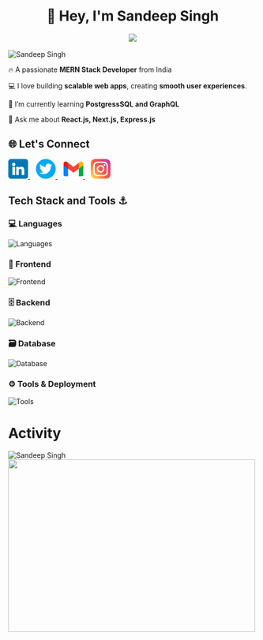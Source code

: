 <h1 align="center">👋 Hey, I'm Sandeep Singh</h1>

<p align="center">
<img src="https://readme-typing-svg.herokuapp.com?font=Fira+Code&size=24&pause=1000&color=1E90FF&width=500&lines=Always+Exploring+New+Technologies;Building+Smooth+Interfaces;Sometimes+Arguing+With+CSS;
"/>
</p>
<p align="left"> <img src="https://komarev.com/ghpvc/?username=sandeep-singh-bhandal&style=for-the-badge&base=310&abbreviated=true" alt="Sandeep Singh" /> </p>

🔥 A passionate **MERN Stack Developer** from India <br>

💻 I love building **scalable web apps**, creating **smooth user experiences**.<br>

🌱 I’m currently learning **PostgressSQL and GraphQL**<br>

💬 Ask me about **React.js, Next.js, Express.js**<br>

<h2>🌐 Let's Connect</h2>
<p>
  <a href="https://www.linkedin.com/in/sandeep-singh-bhandal-a4804932b?utm_source=share&utm_campaign=share_via&utm_content=profile&utm_medium=ios_app" target="_blank">
    <img src="./images/linkedin.png" alt="LinkedIn" height=40 width=40/>
  </a>
  &nbsp;&nbsp;
  <a href="https://www.instagram.com/_sunny_310" target="_blank">
    <img src="./images//twitter.png" alt="X" height=40 width=40/>
  </a>
  &nbsp;&nbsp;
  <a href="mailto:sandeepbhandaldev@gmail.com" target="_blank">
    <img src="./images//gmail.png" alt="Email" height=40 width=40/>
  </a>
  &nbsp;&nbsp;
  <a href="https://www.instagram.com/_sunny_310" target="_blank">
    <img src="./images//instagram.png" alt="Instagram" height=40 width=40/>
  </a>
</p>
<h2>Tech Stack and Tools ⚓</h2>
<h3>💻 Languages</h3>
<p>
  <img src="https://skillicons.dev/icons?i=c,cpp,js,ts" height="40" alt="Languages"  />
</p>

<!-- Frontend -->
<h3>🎨 Frontend</h3>
<p>
  <img src="https://skillicons.dev/icons?i=html,css,bootstrap,tailwind,react,next" height="40" alt="Frontend" />
</p>

<!-- Backend -->
<h3>🗄 Backend</h3>
<p>
  <img src="https://skillicons.dev/icons?i=nodejs,express" height="40" alt="Backend" />
</p>

<!-- Database -->
<h3>🗃 Database</h3>
<p>
  <img src="https://skillicons.dev/icons?i=mongodb" height="40" alt="Database" />
</p>

<!-- Tools & Deployment -->
<h3>⚙️ Tools & Deployment</h3>
<p>
  <img src="https://skillicons.dev/icons?i=vscode,webstorm,git,github,postman,vercel,netlify" height="40" alt="Tools" />
</p>

<h1>Activity</h1>
<img src="https://streak-stats.demolab.com/?user=sandeep-singh-bhandal&theme=dark&hide_border=false&stroke=FF5555&ring=FFD700&fire=FF4500&currStreakLabel=00FF00&currStreakNum=00FF00&sideLabels=AAAAAA&sideNums=FFFFFF" alt="Sandeep Singh" />

<br>
<img src="https://media2.giphy.com/media/v1.Y2lkPTc5MGI3NjExc2F5a3B5Z3F2eDUxYjJveGFsNW16M3JmM3V5b2EyajVxbXF5Y3k1MSZlcD12MV9pbnRlcm5hbF9naWZfYnlfaWQmY3Q9Zw/VTtANKl0beDFQRLDTh/giphy.gif" height=350 width=500/>




